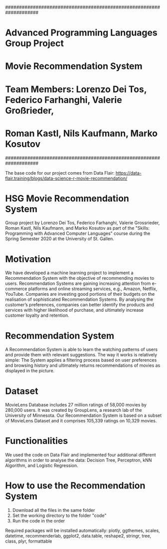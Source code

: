 ####################################################################
# Advanced Programming Languages Group Project
# Movie Recommendation System
# Team Members: Lorenzo Dei Tos, Federico Farhanghi, Valerie Großrieder,
#               Roman Kastl, Nils Kaufmann, Marko Kosutov
####################################################################

The base code for our project comes from Data Flair: https://data-flair.training/blogs/data-science-r-movie-recommendation/

# HSG Movie Recommendation System
Group project by Lorenzo Dei Tos, Federico Farhanghi, Valerie Grossrieder, Roman Kastl, Nils Kaufmann, and Marko Kosutov as part of the "Skills: Programming with Advanced Computer Languages" course during the Spring Semester 2020 at the University of St. Gallen.

# Motivation
We have developed a machine learning project to implement a Recommendation System with the objective of recommending movies to users. Recommendation Systems are gaining increasing attention from e-commerce platforms and online streaming services, e.g., Amazon, Netflix, YouTube. Companies are investing good portions of their budgets on the realisation of sophisticated Recommendation Systems. By analysing the customer’s preferences, companies can better identify the products and services with higher likelihood of purchase, and ultimately increase customer loyalty and retention.

# Recommendation System
A Recommendation System is able to learn the watching patterns of users and provide them with relevant suggestions. The way it works is relatively simple: The System applies a filtering process based on user preferences and browsing history and ultimately returns recommendations of movies as displayed in the picture.
 
# Dataset
MovieLens Database includes 27 million ratings of 58,000 movies by 280,000 users. It was created by GroupLens, a research lab of the University of Minnesota. Our Recommendation System is based on a subset of MovieLens Dataset and it comprises 105,339 ratings on 10,329 movies.

# Functionalities
We used the code on Data Flair and implemented four additional different algorithms in order to analyse the data: Decision Tree, Perceptron, kNN Algorithm, and Logistic Regression.

# How to use the Recommendation System
1. Download all the files in the same folder
2. Set the working directory to the folder "code"
3. Run the code in the order

Required packages will be installed automatically: plotly, ggthemes, scales, datetime, recommenderlab, ggplot2, data.table, reshape2, stringr, tree, class, plyr, formattable



